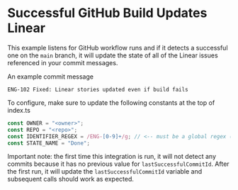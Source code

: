 # Successful GitHub Build Updates Linear

This example listens for GitHub workflow runs and if it detects a successful one on the `main` branch, it will update the state of all of the Linear issues referenced in your commit messages.

An example commit message

```text
ENG-102 Fixed: Linear stories updated even if build fails
```

To configure, make sure to update the following constants at the top of index.ts

```typescript
const OWNER = "<owner>";
const REPO = "<repo>";
const IDENTIFIER_REGEX = /ENG-[0-9]+/g; // <-- must be a global regex (ends with /g)
const STATE_NAME = "Done";
```

Important note: the first time this integration is run, it will not detect any commits because it has no previous value for `lastSuccessfulCommitId`. After the first run, it will update the `lastSuccessfulCommitId` variable and subsequent calls should work as expected.
